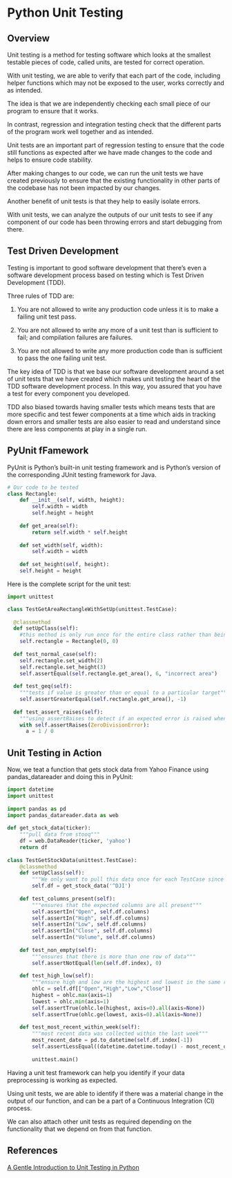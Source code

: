 # Python Unit Testing

## Overview

Unit testing is a method for testing software which looks at the smallest testable pieces of code, called units, are tested for correct operation. 

With unit testing, we are able to verify that each part of the code, including helper functions which may not be exposed to the user, works correctly and as intended.

The idea is that we are independently checking each small piece of our program to ensure that it works. 

In contrast, regression and integration testing check that the different parts of the program work well together and as intended.

Unit tests are an important part of regression testing to ensure that the code still functions as expected after we have made changes to the code and helps to ensure code stability. 

After making changes to our code, we can run the unit tests we have created previously to ensure that the existing functionality in other parts of the codebase has not been impacted by our changes.

Another benefit of unit tests is that they help to easily isolate errors. 

With unit tests, we can analyze the outputs of our unit tests to see if any component of our code has been throwing errors and start debugging from there. 

## Test Driven Development

Testing is important to good software development that there’s even a software development process based on testing which is Test Driven Development (TDD). 

Three rules of TDD are:

1. You are not allowed to write any production code unless it is to make a failing unit test pass.

2. You are not allowed to write any more of a unit test than is sufficient to fail; and compilation failures are failures.

3. You are not allowed to write any more production code than is sufficient to pass the one failing unit test.

The key idea of TDD is that we base our software development around a set of unit tests that we have created which makes unit testing the heart of the TDD software development process. In this way, you assured that you have a test for every component you developed.

TDD also biased towards having smaller tests which means tests that are more specific and test fewer components at a time which aids in tracking down errors and smaller tests are also easier to read and understand since there are less components at play in a single run.


## PyUnit fFamework

PyUnit is Python’s built-in unit testing framework and is Python’s version of the corresponding JUnit testing framework for Java. 

```py
# Our code to be tested
class Rectangle:
    def __init__(self, width, height):
        self.width = width
        self.height = height
 
    def get_area(self):
        return self.width * self.height
 
    def set_width(self, width):
        self.width = width
 
    def set_height(self, height):
    self.height = height
```

Here is the complete script for the unit test:

```py
import unittest

class TestGetAreaRectangleWithSetUp(unittest.TestCase):
 
  @classmethod
  def setUpClass(self):
    #this method is only run once for the entire class rather than being run for each test which is done for setUp()
    self.rectangle = Rectangle(0, 0)
 
  def test_normal_case(self):
    self.rectangle.set_width(2)
    self.rectangle.set_height(3)
    self.assertEqual(self.rectangle.get_area(), 6, "incorrect area")
 
  def test_geq(self):
    """tests if value is greater than or equal to a particular target"""
    self.assertGreaterEqual(self.rectangle.get_area(), -1)
 
  def test_assert_raises(self): 
    """using assertRaises to detect if an expected error is raised when running a particular block of code"""
    with self.assertRaises(ZeroDivisionError):
      a = 1 / 0
```

## Unit Testing in Action

Now, we teat a function that gets stock data from Yahoo Finance using pandas_datareader and doing this in PyUnit:

```py
import datetime
import unittest
 
import pandas as pd
import pandas_datareader.data as web
 
def get_stock_data(ticker):
    """pull data from stooq"""
    df = web.DataReader(ticker, 'yahoo')
    return df
 
class TestGetStockData(unittest.TestCase):
    @classmethod
    def setUpClass(self):
        """We only want to pull this data once for each TestCase since it is an expensive operation"""
        self.df = get_stock_data('^DJI')
 
    def test_columns_present(self):
        """ensures that the expected columns are all present"""
        self.assertIn("Open", self.df.columns)
        self.assertIn("High", self.df.columns)
        self.assertIn("Low", self.df.columns)
        self.assertIn("Close", self.df.columns)
        self.assertIn("Volume", self.df.columns)
 
    def test_non_empty(self):
        """ensures that there is more than one row of data"""
        self.assertNotEqual(len(self.df.index), 0)
 
    def test_high_low(self):
        """ensure high and low are the highest and lowest in the same row"""
        ohlc = self.df[["Open","High","Low","Close"]]
        highest = ohlc.max(axis=1)
        lowest = ohlc.min(axis=1)
        self.assertTrue(ohlc.le(highest, axis=0).all(axis=None))
        self.assertTrue(ohlc.ge(lowest, axis=0).all(axis=None))
 
    def test_most_recent_within_week(self):
        """most recent data was collected within the last week"""
        most_recent_date = pd.to_datetime(self.df.index[-1])
        self.assertLessEqual((datetime.datetime.today() - most_recent_date).days, 7)
 
        unittest.main()
```

Having a unit test framework can help you identify if your data preprocessing is working as expected.

Using unit tests, we are able to identify if there was a material change in the output of our function, and can be a part of a Continuous Integration (CI) process. 

We can also attach other unit tests as required depending on the functionality that we depend on from that function.



## References

[A Gentle Introduction to Unit Testing in Python](https://machinelearningmastery.com/a-gentle-introduction-to-unit-testing-in-python/)


